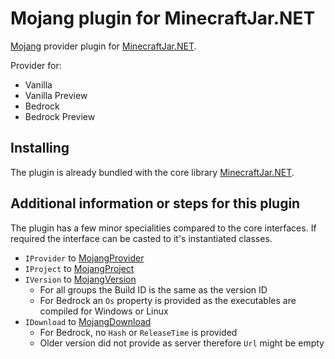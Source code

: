 Mojang plugin for MinecraftJar.NET
======

[Mojang](https://www.minecraft.net/) provider plugin for [MinecraftJar.NET](../../README.md).

Provider for:
- Vanilla
- Vanilla Preview
- Bedrock
- Bedrock Preview

## Installing

The plugin is already bundled with the core library [MinecraftJar.NET](../../README.md).

## Additional information or steps for this plugin

The plugin has a few minor specialities compared to the core interfaces.
If required the interface can be casted to it's instantiated classes.

- `IProvider` to [MojangProvider](MojangProvider.cs)
- `IProject` to [MojangProject](Model/MojangProject.cs)
- `IVersion` to [MojangVersion](Model/MojangVersion.cs)
  - For all groups the Build ID is the same as the version ID
  - For Bedrock an `Os` property is provided as the executables are compiled for Windows or Linux
- `IDownload` to [MojangDownload](Model/MojangDownload.cs)
  - For Bedrock, no `Hash` or `ReleaseTime` is provided
  - Older version did not provide as server therefore `Url` might be empty